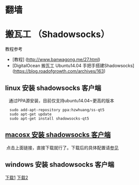 # 翻墙

# 搬瓦工 （Shadowsocks）
  教程参考
  * [教程] (http://www.banwagong.me/27.html)
  * [DigitalOcean 搬瓦工 Ubuntu14.04 手把手搭建Shadowsocks] (https://blog.roadofgrowth.com/archives/163)
  
## linux 安装 shadowsocks 客户端
  
  通过PPA源安装，目前仅支持ubuntu14.04~更高的版本
  
  ```
    sudo add-apt-repository ppa:hzwhuang/ss-qt5
    sudo apt-get update
    sudo apt-get install shadowsocks-qt5
  ```
## [macosx 安装 shadowsocks 客户端](https://github.com/shadowsocks/shadowsocks-iOS/releases/download/2.6.3/ShadowsocksX-2.6.3.dmg)
  点击上面链接，直接下载就行了。下载后的具体配置请[参见](https://www.godusevpn.mobi/mac-shadowsocks-tutorials.html)
  
## windows 安装 shadowsocks 客户端
  [下载1](https://sourceforge.net/projects/shadowsocksgui/files/dist/)
  [下载2](https://cloud.cokebar.info/index.php/s/rKTIRmkNXn1VUZ4)
  
